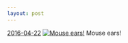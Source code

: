 ```yaml
---
layout: post
---
```


<p>
  <time><a href="/487">2016-04-22</a></time>
  <a href="/487"><img src="{{ site.assets_url }}/487-640.jpg" srcset="{{ site.assets_url }}/487-1280.jpg 1280w, {{ site.assets_url }}/487-960.jpg 960w, {{ site.assets_url }}/487-640.jpg 640w, {{ site.assets_url }}/487-320.jpg 320w" sizes="(min-width: 700px) 50vw, calc(100vw - 2rem)" alt="Mouse ears!" /></a>
  <span>Mouse ears!</span>
</p>
